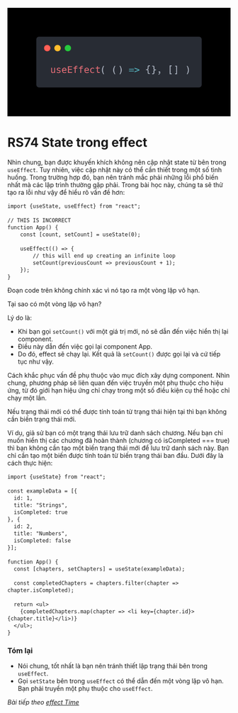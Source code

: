 ![Create-HTML-1](images/effect.webp) 

# RS74 State trong effect

Nhìn chung, bạn được khuyến khích không nên cập nhật state từ bên trong `useEffect`. Tuy nhiên, việc cập nhật này có thể cần thiết trong một số tình huống. Trong trường hợp đó, bạn nên tránh mắc phải những lỗi phổ biến nhất mà các lập trình thường gặp phải. Trong bài học này, chúng ta sẽ thử tạo ra lỗi như vậy để hiểu rõ vấn đề hơn:

```
import {useState, useEffect} from "react";

// THIS IS INCORRECT
function App() {
    const [count, setCount] = useState(0);

    useEffect(() => {
        // this will end up creating an infinite loop
        setCount(previousCount => previousCount + 1);
    });
}
```

Đoạn code trên không chính xác vì nó tạo ra một vòng lặp vô hạn. 

Tại sao có một vòng lặp vô hạn?

Lý do là:

- Khi bạn gọi `setCount()` với một giá trị mới, nó sẽ dẫn đến việc hiển thị lại component.
- Điều này dẫn đến việc gọi lại component App.
- Do đó, effect sẽ chạy lại. Kết quả là `setCount()` được gọi lại và cứ tiếp tục như vậy.

Cách khắc phục vấn đề phụ thuộc vào mục đích xây dựng component. Nhìn chung, phương pháp sẽ liên quan đến việc truyền một phụ thuộc cho hiệu ứng, từ đó giới hạn hiệu ứng chỉ chạy trong một số điều kiện cụ thể hoặc chỉ chạy một lần.

Nếu trạng thái mới có thể được tính toán từ trạng thái hiện tại thì bạn không cần biến trạng thái mới. 

Ví dụ, giả sử bạn có một trạng thái lưu trữ danh sách chương. Nếu bạn chỉ muốn hiển thị các chương đã hoàn thành (chương có isCompleted === true) thì bạn không cần tạo một biến trạng thái mới để lưu trữ danh sách này. Bạn chỉ cần tạo một biến được tính toán từ biến trạng thái ban đầu. Dưới đây là cách thực hiện:

```
import {useState} from "react";

const exampleData = [{
  id: 1,
  title: "Strings",
  isCompleted: true
}, {
  id: 2,
  title: "Numbers",
  isCompleted: false
}];

function App() {
  const [chapters, setChapters] = useState(exampleData);

  const completedChapters = chapters.filter(chapter => chapter.isCompleted);

  return <ul>
    {completedChapters.map(chapter => <li key={chapter.id}>{chapter.title}</li>)}
  </ul>;
}
```

### Tóm lại

- Nói chung, tốt nhất là bạn nên tránh thiết lập trạng thái bên trong `useEffect`.
- Gọi `setState` bên trong `useEffect` có thể dẫn đến một vòng lặp vô hạn. Bạn phải truyền một phụ thuộc cho `useEffect`.

*Bài tiếp theo [effect Time](/lesson/session/session_75_effect_time.md)*